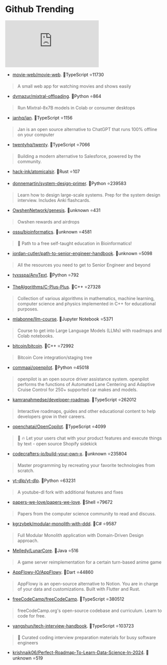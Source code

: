 # Github Trending 
 ![daily-bing](https://api.isoyu.com/bing_images.php) 
 - [movie-web/movie-web](https://github.com/movie-web/movie-web). 💪TypeScript ⭐11730 
 > A small web app for watching movies and shows easily 
 - [dvmazur/mixtral-offloading](https://github.com/dvmazur/mixtral-offloading). 💪Python ⭐864 
 > Run Mixtral-8x7B models in Colab or consumer desktops 
 - [janhq/jan](https://github.com/janhq/jan). 💪TypeScript ⭐1156 
 > Jan is an open source alternative to ChatGPT that runs 100% offline on your computer 
 - [twentyhq/twenty](https://github.com/twentyhq/twenty). 💪TypeScript ⭐7066 
 > Building a modern alternative to Salesforce, powered by the community. 
 - [hack-ink/atomicalsir](https://github.com/hack-ink/atomicalsir). 💪Rust ⭐107 
 >  
 - [donnemartin/system-design-primer](https://github.com/donnemartin/system-design-primer). 💪Python ⭐239583 
 > Learn how to design large-scale systems. Prep for the system design interview. Includes Anki flashcards. 
 - [OwshenNetwork/genesis](https://github.com/OwshenNetwork/genesis). 💪unknown ⭐431 
 > Owshen rewards and airdrops 
 - [ossu/bioinformatics](https://github.com/ossu/bioinformatics). 💪unknown ⭐4581 
 > 🔬 Path to a free self-taught education in Bioinformatics! 
 - [jordan-cutler/path-to-senior-engineer-handbook](https://github.com/jordan-cutler/path-to-senior-engineer-handbook). 💪unknown ⭐5098 
 > All the resources you need to get to Senior Engineer and beyond 
 - [tyxsspa/AnyText](https://github.com/tyxsspa/AnyText). 💪Python ⭐792 
 >  
 - [TheAlgorithms/C-Plus-Plus](https://github.com/TheAlgorithms/C-Plus-Plus). 💪C++ ⭐27328 
 > Collection of various algorithms in mathematics, machine learning, computer science and physics implemented in C++ for educational purposes. 
 - [mlabonne/llm-course](https://github.com/mlabonne/llm-course). 💪Jupyter Notebook ⭐5371 
 > Course to get into Large Language Models (LLMs) with roadmaps and Colab notebooks. 
 - [bitcoin/bitcoin](https://github.com/bitcoin/bitcoin). 💪C++ ⭐72992 
 > Bitcoin Core integration/staging tree 
 - [commaai/openpilot](https://github.com/commaai/openpilot). 💪Python ⭐45018 
 > openpilot is an open source driver assistance system. openpilot performs the functions of Automated Lane Centering and Adaptive Cruise Control for 250+ supported car makes and models. 
 - [kamranahmedse/developer-roadmap](https://github.com/kamranahmedse/developer-roadmap). 💪TypeScript ⭐262012 
 > Interactive roadmaps, guides and other educational content to help developers grow in their careers. 
 - [openchatai/OpenCopilot](https://github.com/openchatai/OpenCopilot). 💪TypeScript ⭐4099 
 > 🤖 🔥 Let your users chat with your product features and execute things by text - open source Shopify sidekick 
 - [codecrafters-io/build-your-own-x](https://github.com/codecrafters-io/build-your-own-x). 💪unknown ⭐235804 
 > Master programming by recreating your favorite technologies from scratch. 
 - [yt-dlp/yt-dlp](https://github.com/yt-dlp/yt-dlp). 💪Python ⭐63231 
 > A youtube-dl fork with additional features and fixes 
 - [papers-we-love/papers-we-love](https://github.com/papers-we-love/papers-we-love). 💪Shell ⭐79672 
 > Papers from the computer science community to read and discuss. 
 - [kgrzybek/modular-monolith-with-ddd](https://github.com/kgrzybek/modular-monolith-with-ddd). 💪C# ⭐9587 
 > Full Modular Monolith application with Domain-Driven Design approach. 
 - [Melledy/LunarCore](https://github.com/Melledy/LunarCore). 💪Java ⭐516 
 > A game server reimplementation for a certain turn-based anime game 
 - [AppFlowy-IO/AppFlowy](https://github.com/AppFlowy-IO/AppFlowy). 💪Dart ⭐44860 
 > AppFlowy is an open-source alternative to Notion. You are in charge of your data and customizations. Built with Flutter and Rust. 
 - [freeCodeCamp/freeCodeCamp](https://github.com/freeCodeCamp/freeCodeCamp). 💪TypeScript ⭐380512 
 > freeCodeCamp.org's open-source codebase and curriculum. Learn to code for free. 
 - [yangshun/tech-interview-handbook](https://github.com/yangshun/tech-interview-handbook). 💪TypeScript ⭐103723 
 > 💯 Curated coding interview preparation materials for busy software engineers 
 - [krishnaik06/Perfect-Roadmap-To-Learn-Data-Science-In-2024](https://github.com/krishnaik06/Perfect-Roadmap-To-Learn-Data-Science-In-2024). 💪unknown ⭐519 
 >  
 